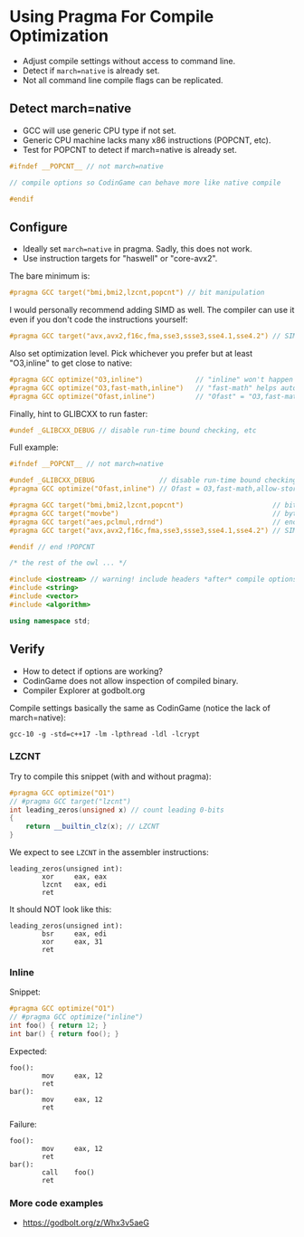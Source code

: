 # Using Pragma For Compile Optimization

* Adjust compile settings without access to command line.
* Detect if `march=native` is already set.
* Not all command line compile flags can be replicated.

## Detect march=native

* GCC will use generic CPU type if not set.
* Generic CPU machine lacks many x86 instructions (POPCNT, etc).
* Test for POPCNT to detect if march=native is already set.

```C++
#ifndef __POPCNT__ // not march=native

// compile options so CodinGame can behave more like native compile

#endif
```

## Configure 

* Ideally set `march=native` in pragma.  Sadly, this does not work.
* Use instruction targets for "haswell" or "core-avx2".

The bare minimum is:
```C++
#pragma GCC target("bmi,bmi2,lzcnt,popcnt") // bit manipulation
```

I would personally recommend adding SIMD as well.  The compiler can use it even if you don't code the instructions yourself:
```C++
#pragma GCC target("avx,avx2,f16c,fma,sse3,ssse3,sse4.1,sse4.2") // SIMD
```

Also set optimization level. Pick whichever you prefer but at least "O3,inline" to get close to native:
```C++
#pragma GCC optimize("O3,inline")             // "inline" won't happen without it
#pragma GCC optimize("O3,fast-math,inline")   // "fast-math" helps auto-vectorize loops
#pragma GCC optimize("Ofast,inline")          // "Ofast" = "O3,fast-math,allow-store-data-races,no-protect-parens"
```

Finally, hint to GLIBCXX to run faster:
```C++
#undef _GLIBCXX_DEBUG // disable run-time bound checking, etc
```

Full example:
```C++
#ifndef __POPCNT__ // not march=native

#undef _GLIBCXX_DEBUG                // disable run-time bound checking, etc
#pragma GCC optimize("Ofast,inline") // Ofast = O3,fast-math,allow-store-data-races,no-protect-parens

#pragma GCC target("bmi,bmi2,lzcnt,popcnt")                      // bit manipulation
#pragma GCC target("movbe")                                      // byte swap
#pragma GCC target("aes,pclmul,rdrnd")                           // encryption
#pragma GCC target("avx,avx2,f16c,fma,sse3,ssse3,sse4.1,sse4.2") // SIMD

#endif // end !POPCNT

/* the rest of the owl ... */

#include <iostream> // warning! include headers *after* compile options
#include <string>
#include <vector>
#include <algorithm>

using namespace std;
```

## Verify

* How to detect if options are working?
* CodinGame does not allow inspection of compiled binary.
* Compiler Explorer at godbolt.org

Compile settings basically the same as CodinGame (notice the lack of march=native):
```
gcc-10 -g -std=c++17 -lm -lpthread -ldl -lcrypt
```

### LZCNT

Try to compile this snippet (with and without pragma):
```C++
#pragma GCC optimize("O1")
// #pragma GCC target("lzcnt")
int leading_zeros(unsigned x) // count leading 0-bits
{
    return __builtin_clz(x); // LZCNT
}
```

We expect to see `LZCNT` in the assembler instructions:
```
leading_zeros(unsigned int):
        xor     eax, eax
        lzcnt   eax, edi
        ret
```

It should NOT look like this:
```
leading_zeros(unsigned int):
        bsr     eax, edi
        xor     eax, 31
        ret
```

### Inline

Snippet:
```C++
#pragma GCC optimize("O1")
// #pragma GCC optimize("inline")
int foo() { return 12; }
int bar() { return foo(); }
```

Expected:
```
foo():
        mov     eax, 12
        ret
bar():
        mov     eax, 12
        ret
```

Failure:
```
foo():
        mov     eax, 12
        ret
bar():
        call    foo()
        ret
```

### More code examples

* https://godbolt.org/z/Whx3v5aeG

